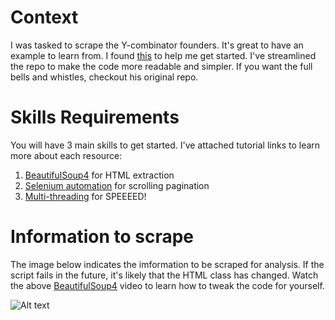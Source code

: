 # Context
I was tasked to scrape the Y-combinator founders. It's great to have an example to learn from. I found [this](https://github.com/dit-x/y-combinator-scraper) to help me get started. I've streamlined the repo to make the code more readable and simpler. If you want the full bells and whistles, checkout his original repo.
# Skills Requirements
You will have 3 main skills to get started. I've attached tutorial links to learn more about each resource:
1. [BeautifulSoup4](https://www.youtube.com/watch?v=gRLHr664tXA) for HTML extraction
2. [Selenium automation](https://www.youtube.com/watch?v=Xjv1sY630Uc) for scrolling pagination
3. [Multi-threading](https://www.youtube.com/watch?v=IEEhzQoKtQU) for SPEEEED!

# Information to scrape
The image below indicates the imformation to be scraped for analysis. If the script fails in the future, it's likely that the HTML class has changed. Watch the above [BeautifulSoup4](https://www.youtube.com/watch?v=gRLHr664tXA) video to learn how to tweak the code for yourself.

![Alt text](https://user-images.githubusercontent.com/55639062/161443204-ae7fc423-f1d3-4512-bb56-7bef85f3691e.png)